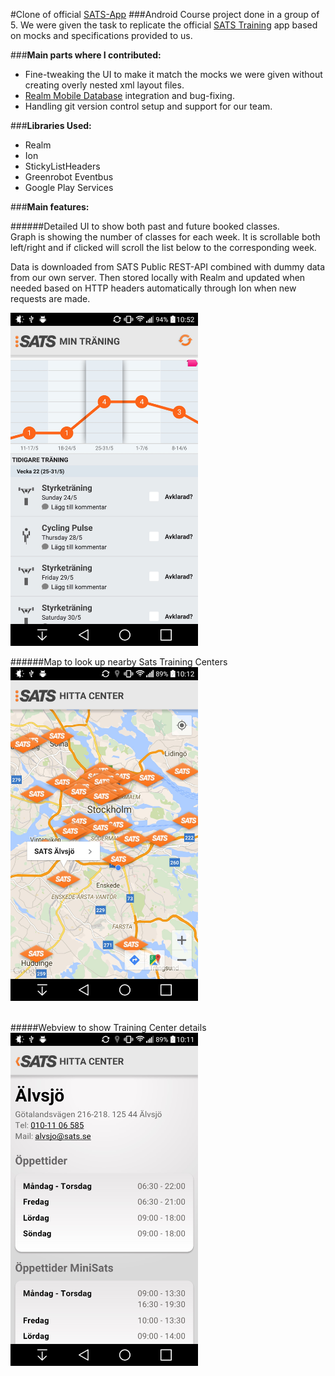 #Clone of official [SATS-App](https://play.google.com/store/apps/details?id=com.sats.sats)
###Android Course project done in a group of 5.
We were given the task to replicate the official [SATS Training](https://play.google.com/store/apps/details?id=com.sats.sats) app based on mocks and specifications provided to us.

###**Main parts where I contributed:**
* Fine-tweaking the UI to make it match the mocks we were given without creating overly nested xml layout files.
* [Realm Mobile Database](http://www.realm.io) integration and bug-fixing.
* Handling git version control setup and support for our team.


###**Libraries Used:**
* Realm
* Ion
* StickyListHeaders
* Greenrobot Eventbus
* Google Play Services

###**Main features:**

######Detailed UI to show both past and future booked classes.  
Graph is showing the number of classes for each week. It is scrollable both left/right and if clicked will scroll the list below to the corresponding week.  

Data is downloaded from SATS Public REST-API combined with dummy data from our own server. Then stored locally with Realm and updated when needed based on HTTP headers automatically through Ion when new requests are made.  


<img src="screenshots/sats_main.jpg" width="300"/>  
<br />


######Map to look up nearby Sats Training Centers
<img src="screenshots/sats_center_map.jpg" width="300"/>  
<br />


#####Webview to show Training Center details
<img src="screenshots/sats_center_webview.jpg" width="300"/>